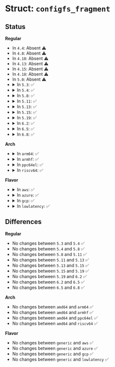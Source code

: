 # Struct: <code>configfs_fragment</code>

## Status
<b>Regular</b>
<ul>
<li>
In <code>4.4</code>: Absent ⚠️
</li>
<li>
In <code>4.8</code>: Absent ⚠️
</li>
<li>
In <code>4.10</code>: Absent ⚠️
</li>
<li>
In <code>4.13</code>: Absent ⚠️
</li>
<li>
In <code>4.15</code>: Absent ⚠️
</li>
<li>
In <code>4.18</code>: Absent ⚠️
</li>
<li>
In <code>5.0</code>: Absent ⚠️
</li>
<li>
<details>
<summary>In <code>5.3</code>: ✅</summary>

```c
struct configfs_fragment {
    atomic_t frag_count;
    struct rw_semaphore frag_sem;
    bool frag_dead;
};
```
</details>
</li>
<li>
<details>
<summary>In <code>5.4</code>: ✅</summary>

```c
struct configfs_fragment {
    atomic_t frag_count;
    struct rw_semaphore frag_sem;
    bool frag_dead;
};
```
</details>
</li>
<li>
<details>
<summary>In <code>5.8</code>: ✅</summary>

```c
struct configfs_fragment {
    atomic_t frag_count;
    struct rw_semaphore frag_sem;
    bool frag_dead;
};
```
</details>
</li>
<li>
<details>
<summary>In <code>5.11</code>: ✅</summary>

```c
struct configfs_fragment {
    atomic_t frag_count;
    struct rw_semaphore frag_sem;
    bool frag_dead;
};
```
</details>
</li>
<li>
<details>
<summary>In <code>5.13</code>: ✅</summary>

```c
struct configfs_fragment {
    atomic_t frag_count;
    struct rw_semaphore frag_sem;
    bool frag_dead;
};
```
</details>
</li>
<li>
<details>
<summary>In <code>5.15</code>: ✅</summary>

```c
struct configfs_fragment {
    atomic_t frag_count;
    struct rw_semaphore frag_sem;
    bool frag_dead;
};
```
</details>
</li>
<li>
<details>
<summary>In <code>5.19</code>: ✅</summary>

```c
struct configfs_fragment {
    atomic_t frag_count;
    struct rw_semaphore frag_sem;
    bool frag_dead;
};
```
</details>
</li>
<li>
<details>
<summary>In <code>6.2</code>: ✅</summary>

```c
struct configfs_fragment {
    atomic_t frag_count;
    struct rw_semaphore frag_sem;
    bool frag_dead;
};
```
</details>
</li>
<li>
<details>
<summary>In <code>6.5</code>: ✅</summary>

```c
struct configfs_fragment {
    atomic_t frag_count;
    struct rw_semaphore frag_sem;
    bool frag_dead;
};
```
</details>
</li>
<li>
<details>
<summary>In <code>6.8</code>: ✅</summary>

```c
struct configfs_fragment {
    atomic_t frag_count;
    struct rw_semaphore frag_sem;
    bool frag_dead;
};
```
</details>
</li>
</ul>
<b>Arch</b>
<ul>
<li>
<details>
<summary>In <code>arm64</code>: ✅</summary>

```c
struct configfs_fragment {
    atomic_t frag_count;
    struct rw_semaphore frag_sem;
    bool frag_dead;
};
```
</details>
</li>
<li>
<details>
<summary>In <code>armhf</code>: ✅</summary>

```c
struct configfs_fragment {
    atomic_t frag_count;
    struct rw_semaphore frag_sem;
    bool frag_dead;
};
```
</details>
</li>
<li>
<details>
<summary>In <code>ppc64el</code>: ✅</summary>

```c
struct configfs_fragment {
    atomic_t frag_count;
    struct rw_semaphore frag_sem;
    bool frag_dead;
};
```
</details>
</li>
<li>
<details>
<summary>In <code>riscv64</code>: ✅</summary>

```c
struct configfs_fragment {
    atomic_t frag_count;
    struct rw_semaphore frag_sem;
    bool frag_dead;
};
```
</details>
</li>
</ul>
<b>Flavor</b>
<ul>
<li>
<details>
<summary>In <code>aws</code>: ✅</summary>

```c
struct configfs_fragment {
    atomic_t frag_count;
    struct rw_semaphore frag_sem;
    bool frag_dead;
};
```
</details>
</li>
<li>
<details>
<summary>In <code>azure</code>: ✅</summary>

```c
struct configfs_fragment {
    atomic_t frag_count;
    struct rw_semaphore frag_sem;
    bool frag_dead;
};
```
</details>
</li>
<li>
<details>
<summary>In <code>gcp</code>: ✅</summary>

```c
struct configfs_fragment {
    atomic_t frag_count;
    struct rw_semaphore frag_sem;
    bool frag_dead;
};
```
</details>
</li>
<li>
<details>
<summary>In <code>lowlatency</code>: ✅</summary>

```c
struct configfs_fragment {
    atomic_t frag_count;
    struct rw_semaphore frag_sem;
    bool frag_dead;
};
```
</details>
</li>
</ul>

## Differences
<b>Regular</b>
<ul>
<li>
No changes between <code>5.3</code> and <code>5.4</code> ✅
</li>
<li>
No changes between <code>5.4</code> and <code>5.8</code> ✅
</li>
<li>
No changes between <code>5.8</code> and <code>5.11</code> ✅
</li>
<li>
No changes between <code>5.11</code> and <code>5.13</code> ✅
</li>
<li>
No changes between <code>5.13</code> and <code>5.15</code> ✅
</li>
<li>
No changes between <code>5.15</code> and <code>5.19</code> ✅
</li>
<li>
No changes between <code>5.19</code> and <code>6.2</code> ✅
</li>
<li>
No changes between <code>6.2</code> and <code>6.5</code> ✅
</li>
<li>
No changes between <code>6.5</code> and <code>6.8</code> ✅
</li>
</ul>
<b>Arch</b>
<ul>
<li>
No changes between <code>amd64</code> and <code>arm64</code> ✅
</li>
<li>
No changes between <code>amd64</code> and <code>armhf</code> ✅
</li>
<li>
No changes between <code>amd64</code> and <code>ppc64el</code> ✅
</li>
<li>
No changes between <code>amd64</code> and <code>riscv64</code> ✅
</li>
</ul>
<b>Flavor</b>
<ul>
<li>
No changes between <code>generic</code> and <code>aws</code> ✅
</li>
<li>
No changes between <code>generic</code> and <code>azure</code> ✅
</li>
<li>
No changes between <code>generic</code> and <code>gcp</code> ✅
</li>
<li>
No changes between <code>generic</code> and <code>lowlatency</code> ✅
</li>
</ul>
